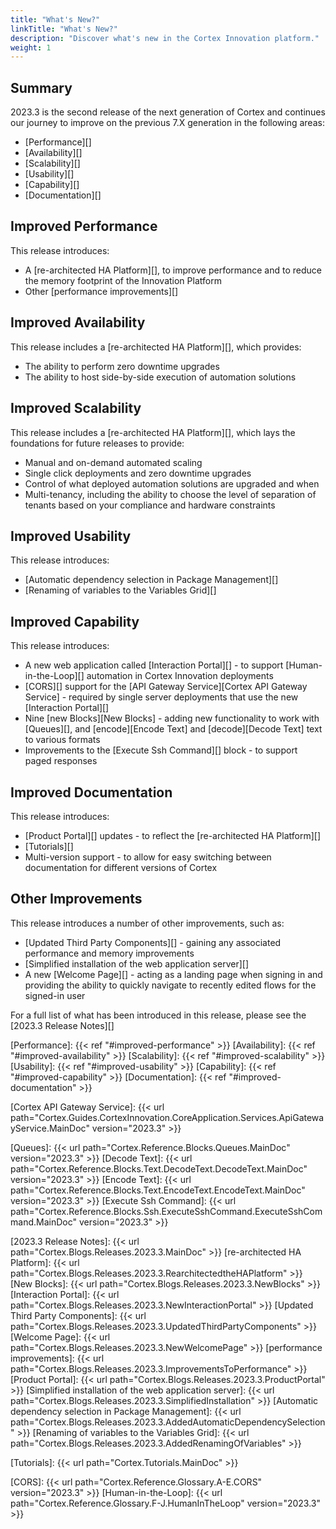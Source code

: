 ```yaml
---
title: "What's New?"
linkTitle: "What's New?"
description: "Discover what's new in the Cortex Innovation platform."
weight: 1
---
```


## Summary

2023.3 is the second release of the next generation of Cortex and continues our journey to improve on the previous 7.X generation in the following areas:

- [Performance][]
- [Availability][]
- [Scalability][]
- [Usability][]
- [Capability][]
- [Documentation][]

## Improved Performance

This release introduces:

- A [re-architected HA Platform][], to improve performance and to reduce the memory footprint of the Innovation Platform
- Other [performance improvements][]

## Improved Availability

This release includes a [re-architected HA Platform][], which provides:

- The ability to perform zero downtime upgrades
- The ability to host side-by-side execution of automation solutions

## Improved Scalability

This release includes a [re-architected HA Platform][], which lays the foundations for future releases to provide:

- Manual and on-demand automated scaling
- Single click deployments and zero downtime upgrades
- Control of what deployed automation solutions are upgraded and when
- Multi-tenancy, including the ability to choose the level of separation of tenants based on your compliance and hardware constraints

## Improved Usability

This release introduces:

- [Automatic dependency selection in Package Management][]
- [Renaming of variables to the Variables Grid][]

## Improved Capability

This release introduces:

- A new web application called [Interaction Portal][] - to support [Human-in-the-Loop][] automation in Cortex Innovation deployments
- [CORS][] support for the [API Gateway Service][Cortex API Gateway Service] - required by single server deployments that use the new [Interaction Portal][]
- Nine [new Blocks][New Blocks] - adding new functionality to work with [Queues][], and [encode][Encode Text] and [decode][Decode Text] text to various formats
- Improvements to the [Execute Ssh Command][] block - to support paged responses

## Improved Documentation

This release introduces:

- [Product Portal][] updates - to reflect the [re-architected HA Platform][]
- [Tutorials][]
- Multi-version support - to allow for easy switching between documentation for different versions of Cortex

## Other Improvements

This release introduces a number of other improvements, such as:

- [Updated Third Party Components][] - gaining any associated performance and memory improvements
- [Simplified installation of the web application server][]
- A new [Welcome Page][] - acting as a landing page when signing in and providing the ability to quickly navigate to recently edited flows for the signed-in user

For a full list of what has been introduced in this release, please see the [2023.3 Release Notes][]

[Performance]: {{< ref "#improved-performance" >}}
[Availability]: {{< ref "#improved-availability" >}}
[Scalability]: {{< ref "#improved-scalability" >}}
[Usability]: {{< ref "#improved-usability" >}}
[Capability]: {{< ref "#improved-capability" >}}
[Documentation]: {{< ref "#improved-documentation" >}}

[Cortex API Gateway Service]: {{< url path="Cortex.Guides.CortexInnovation.CoreApplication.Services.ApiGatewayService.MainDoc" version="2023.3" >}}

[Queues]: {{< url path="Cortex.Reference.Blocks.Queues.MainDoc" version="2023.3" >}}
[Decode Text]: {{< url path="Cortex.Reference.Blocks.Text.DecodeText.DecodeText.MainDoc" version="2023.3" >}}
[Encode Text]: {{< url path="Cortex.Reference.Blocks.Text.EncodeText.EncodeText.MainDoc" version="2023.3" >}}
[Execute Ssh Command]: {{< url path="Cortex.Reference.Blocks.Ssh.ExecuteSshCommand.ExecuteSshCommand.MainDoc" version="2023.3" >}}

[2023.3 Release Notes]: {{< url path="Cortex.Blogs.Releases.2023.3.MainDoc" >}}
[re-architected HA Platform]: {{< url path="Cortex.Blogs.Releases.2023.3.RearchitectedtheHAPlatform" >}}
[New Blocks]: {{< url path="Cortex.Blogs.Releases.2023.3.NewBlocks" >}}
[Interaction Portal]: {{< url path="Cortex.Blogs.Releases.2023.3.NewInteractionPortal" >}}
[Updated Third Party Components]: {{< url path="Cortex.Blogs.Releases.2023.3.UpdatedThirdPartyComponents" >}}
[Welcome Page]: {{< url path="Cortex.Blogs.Releases.2023.3.NewWelcomePage" >}}
[performance improvements]: {{< url path="Cortex.Blogs.Releases.2023.3.ImprovementsToPerformance" >}}
[Product Portal]: {{< url path="Cortex.Blogs.Releases.2023.3.ProductPortal" >}}
[Simplified installation of the web application server]: {{< url path="Cortex.Blogs.Releases.2023.3.SimplifiedInstallation" >}}
[Automatic dependency selection in Package Management]: {{< url path="Cortex.Blogs.Releases.2023.3.AddedAutomaticDependencySelection" >}}
[Renaming of variables to the Variables Grid]: {{< url path="Cortex.Blogs.Releases.2023.3.AddedRenamingOfVariables" >}}

[Tutorials]: {{< url path="Cortex.Tutorials.MainDoc" >}}

[CORS]: {{< url path="Cortex.Reference.Glossary.A-E.CORS" version="2023.3" >}}
[Human-in-the-Loop]: {{< url path="Cortex.Reference.Glossary.F-J.HumanInTheLoop" version="2023.3" >}}
